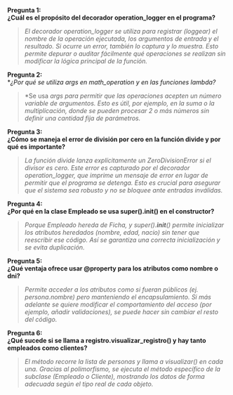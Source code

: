 **Pregunta 1:** <br>
**¿Cuál es el propósito del decorador operation_logger en el programa?**

> *El decorador operation_logger se utiliza para registrar (loggear) el nombre de la operación ejecutada, los argumentos de entrada y el resultado. Si ocurre un error, también lo captura y lo muestra. Esto permite depurar o auditar fácilmente qué operaciones se realizan sin modificar la lógica principal de la función.*<br>

**Pregunta 2:** <br>
**¿Por qué se utiliza *args en math_operation y en las funciones lambda?**

> *Se usa *args para permitir que las operaciones acepten un número variable de argumentos. Esto es útil, por ejemplo, en la suma o la multiplicación, donde se pueden procesar 2 o más números sin definir una cantidad fija de parámetros.*<br>

**Pregunta 3:** <br>
**¿Cómo se maneja el error de división por cero en la función divide y por qué es importante?**

> *La función divide lanza explícitamente un ZeroDivisionError si el divisor es cero. Este error es capturado por el decorador operation_logger, que imprime un mensaje de error en lugar de permitir que el programa se detenga. Esto es crucial para asegurar que el sistema sea robusto y no se bloquee ante entradas inválidas.*<br>

**Pregunta 4:** <br>
**¿Por qué en la clase Empleado se usa super().__init__() en el constructor?**

> *Porque Empleado hereda de Ficha, y super().__init__() permite inicializar los atributos heredados (nombre, edad, nacio) sin tener que reescribir ese código. Así se garantiza una correcta inicialización y se evita duplicación.*<br>


**Pregunta 5:** <br>
**¿Qué ventaja ofrece usar @property para los atributos como nombre o dni?**

> *Permite acceder a los atributos como si fueran públicos (ej. persona.nombre) pero manteniendo el encapsulamiento. Si más adelante se quiere modificar el comportamiento del acceso (por ejemplo, añadir validaciones), se puede hacer sin cambiar el resto del código.*<br>


**Pregunta 6:** <br>
**¿Qué sucede si se llama a registro.visualizar_registro() y hay tanto empleados como clientes?**

> *El método recorre la lista de personas y llama a visualizar() en cada una. Gracias al polimorfismo, se ejecuta el método específico de la subclase (Empleado o Cliente), mostrando los datos de forma adecuada según el tipo real de cada objeto.*<br>
